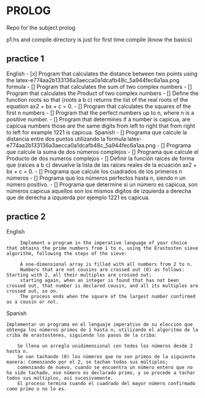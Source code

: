 # PROLOG 	
Repo for the subject prolog

p1.hs and compile directory is just for first time compile (know the basics) 

## practice 1 ##
English
    - [x] Program that calculates the distance between two points using the latex-e774aa2b133136a3aecca0a1dcafb48c_5a944fec6a1aa.png formula
    - [] Program that calculates the sum of two complex numbers
    - [] Program that calculates the Product of two complex numbers
    - [] Define the function roots so that (roots a b c) returns the list of the real roots of the equation ax2 + bx + c = 0.
    - [] Program that calculates the squares of the first n numbers
    - [] Program that the perfect numbers up to n, where n is a positive number.
    - [] Program that determines if a number is capicua, are capicua numbers those are the same digits from left to right that from right to left for example 1221 is capicua.
Spanish
    - [] Programa que calcule la distancia entre dos puntos utilizando la formula latex-e774aa2b133136a3aecca0a1dcafb48c_5a944fec6a1aa.png
    - [] Programa que calcule la suma de dos números complejos 
    - [] Programa que calcule el Producto de dos numeros complejos
    - [] Definir la función raices de forma que (raices a b c) devuelve la lista de las raices reales de la ecuación ax2 + bx + c = 0. 
    - [] Programa que calcule los cuadrados de los primeros n números
    - [] Programa que los números perfectos hasta n, siendo n un número positivo.
    - [] Programa que determine si un número es capicua, son números capicua aquellos son los mismos digitos de izquierda a derecha que de derecha a izquierda por ejemplo 1221 es capicua.

## practice 2 ##
English
```    
     Implement a program in the imperative language of your choice that obtains the prime numbers from 1 to n, using the Erastosten sieve algorithm, following the steps of the sieve:

     A one-dimensional array is filled with all numbers from 2 to n.
     Numbers that are not cousins are crossed out (0) as follows: Starting with 2, all their multiples are crossed out;
     starting again, when an integer is found that has not been crossed out, that number is declared cousin, and all its multiples are crossed out, so on.
     The process ends when the square of the largest number confirmed as a cousin or not.
```
Spanish
```
Implementar un programa en el lenguaje imperativo de su elección que obtenga los números primos de 1 hasta n, utilizando el algoritmo de la criba de erastostenes, siguiendo los pasos de la criba:

    Se llena un arreglo unidimensional con todos los números desde 2 hasta n.
    Se van tachando (0) los números que no son primos de la siguiente manera: Comenzando por el 2, se tachan todos sus múltiplos;
    comenzando de nuevo, cuando se encuentra un número entero que no ha sido tachado, ese número es declarado primo, y se procede a tachar todos sus múltiplos, así sucesivamente.
    El proceso termina cuando el cuadrado del mayor número confirmado como primo o no lo es.
```
